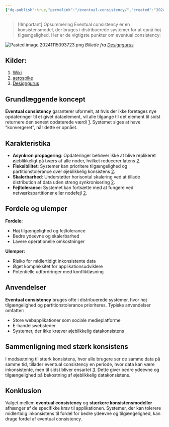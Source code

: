```yaml
---
{"dg-publish":true,"permalink":"/eventual-consistency/","created":"2024-11-15T09:35:55.560+01:00"}
---
```


> [!Important] Opsummering
> Eventual consistency er en konsistensmodel, der bruges i distribuerede systemer for at opnå høj tilgængelighed. Her er de vigtigste punkter om eventual consistency:

![Pasted image 20241115093723.png](/img/user/Pasted%20image%2020241115093723.png)
*Billede fra [Designgurus](https://www.designgurus.io/answers/detail/what-is-strong-vs-eventual-consistency)*
## Kilder:
1. [Wiki](https://en.wikipedia.org/wiki/Eventual_consistency)
2. [aerospike](https://aerospike.com/glossary/eventual-consistency/)
3. [Designgurus](https://www.designgurus.io/answers/detail/what-is-strong-vs-eventual-consistency)
## Grundlæggende koncept

**Eventual consistency** garanterer uformelt, at hvis der ikke foretages nye opdateringer til et givet dataelement, vil alle tilgange til det element til sidst returnere den senest opdaterede værdi [1](https://en.wikipedia.org/wiki/Eventual_consistency). Systemet siges at have "konvergeret", når dette er opnået.

## Karakteristika

- **Asynkron propagering**: Opdateringer behøver ikke at blive replikeret øjeblikkeligt på tværs af alle noder, hvilket reducerer latens [2](https://aerospike.com/glossary/eventual-consistency/).
- **Fleksibilitet**: Systemer kan prioritere tilgængelighed og partitionstolerance over øjeblikkelig konsistens [2](https://aerospike.com/glossary/eventual-consistency/).
- **Skalerbarhed**: Understøtter horisontal skalering ved at tillade distribution af data uden streng synkronisering [2](https://aerospike.com/glossary/eventual-consistency/).
- **Fejltolerance**: Systemet kan fortsætte med at fungere ved netværkspartitioner eller nodefejl [2](https://aerospike.com/glossary/eventual-consistency/).

## Fordele og ulemper

**Fordele:**

- Høj tilgængelighed og fejltolerance
- Bedre ydeevne og skalerbarhed
- Lavere operationelle omkostninger

**Ulemper:**

- Risiko for midlertidigt inkonsistente data
- Øget kompleksitet for applikationsudviklere
- Potentielle udfordringer med konfliktløsning

## Anvendelser

**Eventual consistency** bruges ofte i distribuerede systemer, hvor høj tilgængelighed og partitionstolerance prioriteres. Typiske anvendelser omfatter:

- Store webapplikationer som sociale medieplatforme
- E-handelswebsteder
- Systemer, der ikke kræver øjeblikkelig datakonsistens

## Sammenligning med stærk konsistens

I modsætning til stærk konsistens, hvor alle brugere ser de samme data på samme tid, tillader eventual consistency en periode, hvor data kan være inkonsistente, men til sidst bliver ensartet [3](https://www.designgurus.io/answers/detail/what-is-strong-vs-eventual-consistency). Dette giver bedre ydeevne og tilgængelighed på bekostning af øjeblikkelig datakonsistens.

## Konklusion

Valget mellem **eventual consistency** og **stærkere konsistensmodeller** afhænger af de specifikke krav til applikationen. Systemer, der kan tolerere midlertidig inkonsistens til fordel for bedre ydeevne og tilgængelighed, kan drage fordel af eventual consistency.